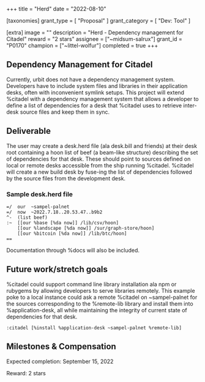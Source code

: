 +++
title = "Herd"
date = "2022-08-10"

[taxonomies]
grant_type = [ "Proposal" ]
grant_category = [ "Dev: Tool" ]

[extra]
image = ""
description = "Herd - Dependency management for Citadel"
reward = "2 stars"
assignee = ["~midsum-salrux"]
grant_id = "P0170"
champion = ["~littel-wolfur"]
completed = true
+++

## Dependency Management for Citadel

Currently, urbit does not have a dependency management system. Developers have to include system files and libraries in their application
desks, often with inconvenient symlink setups. This project will extend %citadel with a dependency management system that allows a developer
to define a list of dependencies for a desk that %citadel uses to retrieve inter-desk source files and keep them in sync.

## Deliverable

The user may create a desk.herd file (ala desk.bill and friends) at their desk root containing a hoon list of beef (a beam-like structure)
describing the set of dependencies for that desk. These should point to sources defined on local or remote desks accessible from the ship
running %citadel. %citadel will create a new build desk by fuse-ing the list of dependencies followed by the source files from the development
desk.

### Sample desk.herd file

```
=/  our  ~sampel-palnet
=/  now  ~2022.7.18..20.53.47..b9b2
^-  (list beef)
:~  [[our %base [%da now]] /lib/csv/hoon]
    [[our %landscape [%da now]] /sur/graph-store/hoon]
    [[our %bitcoin [%da now]] /lib/btc/hoon]
==
```

Documentation through %docs will also be included.

## Future work/stretch goals

%citadel could support command line library installation ala npm or rubygems by allowing developers to serve libraries remotely. This
example poke to a local instance could ask a remote %citadel on ~sampel-palnet for the sources corresponding to the %remote-lib library and
install them into %application-desk, all while maintaining the integrity of current state of dependencies for that desk.

```:citadel [%install %application-desk ~sampel-palnet %remote-lib]```

## Milestones & Compensation

Expected completion: September 15, 2022

Reward: 2 stars
